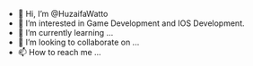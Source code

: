 - 👋 Hi, I’m @HuzaifaWatto
- 👀 I’m interested in Game Development and IOS Development.
- 🌱 I’m currently learning ...
- 💞️ I’m looking to collaborate on ...
- 📫 How to reach me ...

<!---
HuzaifaWatto/HuzaifaWatto is a ✨ special ✨ repository because its `README.md` (this file) appears on your GitHub profile.
You can click the Preview link to take a look at your changes.
--->
